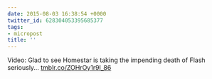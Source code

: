 ```yaml
---
date: 2015-08-03 16:38:54 +0000
twitter_id: 628304053395685377
tags:
- micropost
title: ''
---
```


Video: Glad to see Homestar is taking the impending death of Flash seriously… [tmblr.co/ZOHrOy1r9I_86](http://tmblr.co/ZOHrOy1r9I_86)
